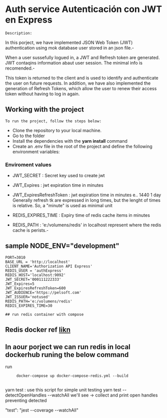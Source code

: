 # Auth service Autenticación con JWT en Express

`Description:`

In this porject, we have implemented JSON Web Token (JWT) authentication using mok database user stored in an json file.-

When a user sussefully logued in, a JWT and Refresh token are generated. JWT contaqins information abaut user session.
The minimal info is recomended.-

This token is returned to the client and is used to identify and authenticate the user on future requests.
In addition, we have also implemented the generation of Refresh Tokens, which allow the user to renew their access token without having to log in again.

## Working with the project

`To run the project, follow the steps below:`

- Clone the repository to your local machine.
- Go to the folder
- Install the dependencies with the **yarn install** command
- Create an .env file in the root of the project and define the following environment variables:

### Enviroment values

- JWT_SECRET : Secret key used to create jwt
- JWT_Expires : jwt expiration time in minutes
- JWT_ExpiresRefreshToken : jwt expiration time in minutes e.. 1440 1 day
  Generally refresh tk are expressed in long times, but the lenght of times is relative.
  So, a "minute" is used as minimal unit

- REDIS_EXPIRES_TIME : Expiry time of redis cache items in minutes
- REDIS_PATH : 'e:/volumens/redis' in localhost represent where the redis
  cache is perists.-

## sample NODE_ENV="development"

```
PORT=3010
BASE_URL = 'http://localhost'
CLIENT_NAME='Authorization API Express'
REDIS_USER = 'authExpress'
REDIS_HOST='localhost:9092'
JWT_SECRET='000111222333'
JWT_Expires=5
JWT_ExpiresRefreshToken=600
JWT_AUDIENCE='https://pelsoft.com'
JWT_ISSUER='notused'
REDIS_PATH='e:/volumens/redis'
REDIS_EXPIRES_TIME=30

## run redis container with compose
```

## Redis docker ref [likn](https://kb.objectrocket.com/redis/run-redis-with-docker-compose-1055)

## In aour porject we can run redis in local dockerhub runing the below command

run

```
     docker-compose up docker-compose-redis.yml --build
```
##
yarn test : use this script for simple unit testing
yarn test --detectOpenHandles --watchAll we'll see -> collect and print open
                              handles preventing detected

"test": "jest  --coverage --watchAll"

